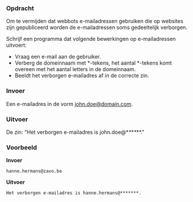 ### Opdracht
Om te vermijden dat webbots e-mailadressen gebruiken die op websites zijn gepubliceerd worden de e-mailadressen soms gedeeltelijk verborgen.  

Schrijf een programma dat volgende bewerkingen op e-mailadressen uitvoert:  
* Vraag een e-mail aan de gebruiker.
* Verberg de domeinnaam met *-tekens, het aantal *-tekens komt overeen met het aantal letters in de domeinnaam. 
* Beeldt het verborgen e-mailadres af in de correcte zin. 

### Invoer

Een e-mailadres in de vorm john.doe@domain.com.

### Uitvoer

De zin: "Het verborgen e-mailadres is john.doe@\**\**\**\**\**."

### Voorbeeld

**Invoer**
    
    hanne.hermans@zavo.be
    
**Uitvoer**

    Het verborgen e-mailadres is hanne.hermans@*******.
   
